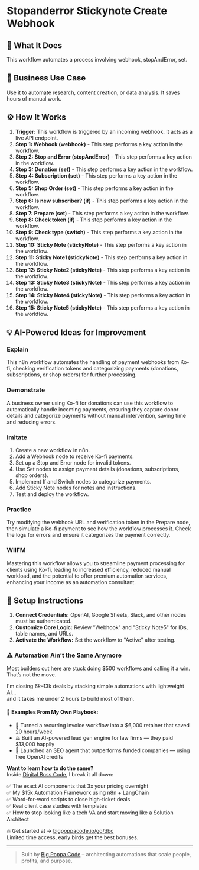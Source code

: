 # Stopanderror Stickynote Create Webhook

## 🚀 What It Does
This workflow automates a process involving webhook, stopAndError, set.

## 💼 Business Use Case
Use it to automate research, content creation, or data analysis. It saves hours of manual work.

## ⚙️ How It Works
1.  **Trigger:** This workflow is triggered by an incoming webhook. It acts as a live API endpoint.
2. **Step 1: Webhook (webhook)** - This step performs a key action in the workflow.
3. **Step 2: Stop and Error (stopAndError)** - This step performs a key action in the workflow.
4. **Step 3: Donation (set)** - This step performs a key action in the workflow.
5. **Step 4: Subscription (set)** - This step performs a key action in the workflow.
6. **Step 5: Shop Order (set)** - This step performs a key action in the workflow.
7. **Step 6: Is new subscriber? (if)** - This step performs a key action in the workflow.
8. **Step 7: Prepare (set)** - This step performs a key action in the workflow.
9. **Step 8: Check token (if)** - This step performs a key action in the workflow.
10. **Step 9: Check type (switch)** - This step performs a key action in the workflow.
11. **Step 10: Sticky Note (stickyNote)** - This step performs a key action in the workflow.
12. **Step 11: Sticky Note1 (stickyNote)** - This step performs a key action in the workflow.
13. **Step 12: Sticky Note2 (stickyNote)** - This step performs a key action in the workflow.
14. **Step 13: Sticky Note3 (stickyNote)** - This step performs a key action in the workflow.
15. **Step 14: Sticky Note4 (stickyNote)** - This step performs a key action in the workflow.
16. **Step 15: Sticky Note5 (stickyNote)** - This step performs a key action in the workflow.

## 💡 AI-Powered Ideas for Improvement
### Explain
This n8n workflow automates the handling of payment webhooks from Ko-fi, checking verification tokens and categorizing payments (donations, subscriptions, or shop orders) for further processing.

### Demonstrate
A business owner using Ko-fi for donations can use this workflow to automatically handle incoming payments, ensuring they capture donor details and categorize payments without manual intervention, saving time and reducing errors.

### Imitate
1. Create a new workflow in n8n.
2. Add a Webhook node to receive Ko-fi payments.
3. Set up a Stop and Error node for invalid tokens.
4. Use Set nodes to assign payment details (donations, subscriptions, shop orders).
5. Implement If and Switch nodes to categorize payments.
6. Add Sticky Note nodes for notes and instructions.
7. Test and deploy the workflow.

### Practice
Try modifying the webhook URL and verification token in the Prepare node, then simulate a Ko-fi payment to see how the workflow processes it. Check the logs for errors and ensure it categorizes the payment correctly.

### WIIFM
Mastering this workflow allows you to streamline payment processing for clients using Ko-fi, leading to increased efficiency, reduced manual workload, and the potential to offer premium automation services, enhancing your income as an automation consultant.

## 🔧 Setup Instructions
1. **Connect Credentials:** OpenAI, Google Sheets, Slack, and other nodes must be authenticated.
2. **Customize Core Logic:** Review "Webhook" and "Sticky Note5" for IDs, table names, and URLs.
3. **Activate the Workflow:** Set the workflow to "Active" after testing.

### ⚠️ Automation Ain’t the Same Anymore

Most builders out here are stuck doing $500 workflows and calling it a win.  
That’s not the move.  

I'm closing $6k–$13k deals by stacking simple automations with lightweight AI...  
and it takes me under 2 hours to build most of them.

#### 🧠 Examples From My Own Playbook:
- 🔁 Turned a recurring invoice workflow into a $6,000 retainer that saved 20 hours/week  
- ⚖️ Built an AI-powered lead gen engine for law firms — they paid $13,000 happily  
- 🚀 Launched an SEO agent that outperforms funded companies — using free OpenAI credits  

**Want to learn how to do the same?**  
Inside [Digital Boss Code](https://bigpoppacode.io/go/dbc), I break it all down:

✅ The exact AI components that 3x your pricing overnight  
✅ My $15k Automation Framework using n8n + LangChain  
✅ Word-for-word scripts to close high-ticket deals  
✅ Real client case studies with templates  
✅ How to stop looking like a tech VA and start moving like a Solution Architect  

🔥 Get started at → [bigpoppacode.io/go/dbc](https://bigpoppacode.io/go/dbc)  
Limited time access, early birds get the best bonuses.

---
> Built by [Big Poppa Code](https://bigpoppacode.io) – architecting automations that scale people, profits, and purpose.
